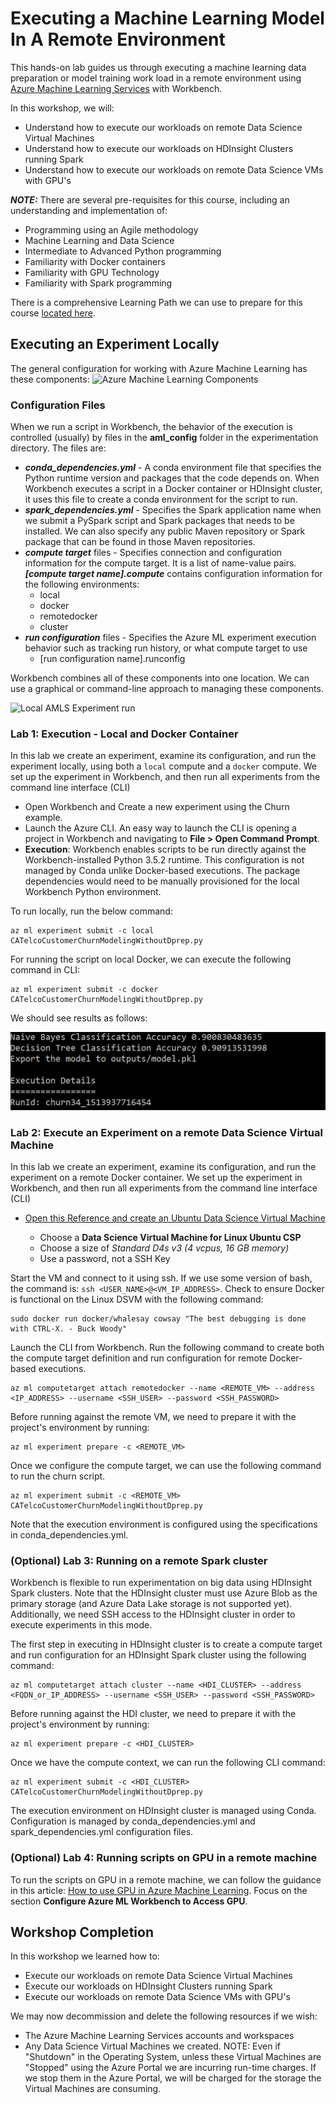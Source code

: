 # Executing a Machine Learning Model In A Remote Environment

This hands-on lab guides us through executing a machine learning data preparation or model training work load in a remote environment using [Azure Machine Learning Services](https://docs.microsoft.com/en-us/azure/machine-learning/preview/overview-what-is-azure-ml) with Workbench. 

In this workshop, we will:

- Understand how to execute our workloads on remote Data Science Virtual Machines 
- Understand how to execute our workloads on HDInsight Clusters running Spark
- Understand how to execute our workloads on remote Data Science VMs with GPU's

***NOTE:*** There are several pre-requisites for this course, including an understanding and implementation of:

- Programming using an Agile methodology
- Machine Learning and Data Science
- Intermediate to Advanced Python programming
- Familiarity with Docker containers 
- Familiarity with GPU Technology
- Familiarity with Spark programming

There is a comprehensive Learning Path we can use to prepare for this course [located here](https://github.com/Azure/learnAnalytics-CreatingSolutionswiththeTeamDataScienceProcess-/blob/master/Instructions/Learning%20Path%20-%20Creating%20Solutions%20with%20the%20Team%20Data%20Science%20Process.md).

## Executing an Experiment Locally

The general configuration for working with Azure Machine Learning has these components:
![Azure Machine Learning Components](https://docs.microsoft.com/en-us/azure/machine-learning/preview/media/overview-general-concepts/hierarchy.png)

### Configuration Files

When we run a script in Workbench, the behavior of the execution is controlled (usually) by files in the **aml_config** folder in the experimentation directory. 
The files are:

  - ***conda_dependencies.yml*** - A conda environment file that specifies the Python runtime version and packages that the code depends on. When Workbench executes a script in a Docker container or HDInsight cluster, it uses this file to create a conda environment for the script to run. 
  - ***spark_dependencies.yml*** - Specifies the Spark application name when we submit a PySpark script and Spark packages that needs to be installed. We can also specify any public Maven repository or Spark package that can be found in those Maven repositories.
  - ***compute target*** files - Specifies connection and configuration information for the compute target. It is a list of name-value pairs. ***[compute target name].compute*** contains configuration information for the following environments:
    - local
    - docker
    - remotedocker
    - cluster
  - ***run configuration*** files - Specifies the Azure ML experiment execution behavior such as tracking run history, or what compute target to use
    - [run configuration name].runconfig

Workbench combines all of these components into one location. We can use a graphical or command-line approach to managing these components.  

![Local AMLS Experiment run](https://docs.microsoft.com/en-us/azure/machine-learning/preview/media/experimentation-service-configuration/local-native-run.png)

### Lab 1: Execution - Local and Docker Container

In this lab we create an experiment, examine its configuration, and run the experiment locally, using both a `local` compute and a `docker` compute. We set up the experiment in Workbench, and then run all experiments from the command line interface (CLI)

- Open Workbench and Create a new experiment using the Churn example.
- Launch the Azure CLI. An easy way to launch the CLI is opening a project in Workbench and navigating to **File > Open Command Prompt**.
- **Execution**: Workbench enables scripts to be run directly against the Workbench-installed Python 3.5.2 runtime. This configuration is not managed by Conda unlike Docker-based executions. The package dependencies would need to be manually provisioned for the local Workbench Python environment.

To run locally, run the below command:

```
az ml experiment submit -c local CATelcoCustomerChurnModelingWithoutDprep.py
```

For running the script on local Docker, we can execute the following command in CLI:

```
az ml experiment submit -c docker CATelcoCustomerChurnModelingWithoutDprep.py
```

We should see results as follows:

![Naive Bayes](images/naive-bayes.png)

### Lab 2: Execute an Experiment on a remote Data Science Virtual Machine

In this lab we create an experiment, examine its configuration, and run the experiment on a remote Docker container. We set up the experiment in Workbench, and then run all experiments from the command line interface (CLI)

- [Open this Reference and create an Ubuntu Data Science Virtual Machine](https://docs.microsoft.com/en-us/azure/machine-learning/data-science-virtual-machine/dsvm-ubuntu-intro)

  - Choose a **Data Science Virtual Machine for Linux Ubuntu CSP**
  - Choose a size of *Standard D4s v3 (4 vcpus, 16 GB memory)*
  - Use a password, not a SSH Key

Start the VM and connect to it using ssh. If we use some version of bash, the command is: `ssh <USER_NAME>@<VM_IP_ADDRESS>`. Check to ensure Docker is functional on the Linux DSVM with the following command:

```
sudo docker run docker/whalesay cowsay "The best debugging is done with CTRL-X. - Buck Woody"
```

Launch the CLI from Workbench. Run the following command to create both the compute target definition and run configuration for remote Docker-based executions.

```
az ml computetarget attach remotedocker --name <REMOTE_VM> --address <IP_ADDRESS> --username <SSH_USER> --password <SSH_PASSWORD>
```

Before running against the remote VM, we need to prepare it with the project's environment by running:

```
az ml experiment prepare -c <REMOTE_VM>
```

Once we configure the compute target, we can use the following command to run the churn script.

```
az ml experiment submit -c <REMOTE_VM> CATelcoCustomerChurnModelingWithoutDprep.py
```

Note that the execution environment is configured using the specifications in conda_dependencies.yml.

### (Optional) Lab 3: Running on a remote Spark cluster

Workbench is flexible to run experimentation on big data using HDInsight Spark clusters. Note that the HDInsight cluster must use Azure Blob as the primary storage (and Azure Data Lake storage is not supported yet). Additionally, we need SSH access to the HDInsight cluster in order to execute experiments in this mode.

The first step in executing in HDInsight cluster is to create a compute target and run configuration for an HDInsight Spark cluster using the following command:

```
az ml computetarget attach cluster --name <HDI_CLUSTER> --address <FQDN_or_IP_ADDRESS> --username <SSH_USER> --password <SSH_PASSWORD>
```

Before running against the HDI cluster, we need to prepare it with the project's environment by running:

```
az ml experiment prepare -c <HDI_CLUSTER>
```

Once we have the compute context, we can run the following CLI command:

```
az ml experiment submit -c <HDI_CLUSTER> CATelcoCustomerChurnModelingWithoutDprep.py
```

The execution environment on HDInsight cluster is managed using Conda. Configuration is managed by conda_dependencies.yml and spark_dependencies.yml configuration files. 

### (Optional) Lab 4: Running scripts on GPU in a remote machine

To run the scripts on GPU in a remote machine, we can follow the guidance in this article: [How to use GPU in Azure Machine Learning](https://docs.microsoft.com/en-us/azure/machine-learning/preview/how-to-use-gpu). Focus on the section **Configure Azure ML Workbench to Access GPU**.

## Workshop Completion

In this workshop we learned how to:

- Execute our workloads on remote Data Science Virtual Machines 
- Execute our workloads on HDInsight Clusters running Spark
- Execute our workloads on remote Data Science VMs with GPU's

We may now decommission and delete the following resources if we wish:

- The Azure Machine Learning Services accounts and workspaces
- Any Data Science Virtual Machines we created. NOTE: Even if "Shutdown" in the Operating System, unless these Virtual Machines are "Stopped" using the Azure Portal we are incurring run-time charges. If we stop them in the Azure Portal, we will be charged for the storage the Virtual Machines are consuming.
